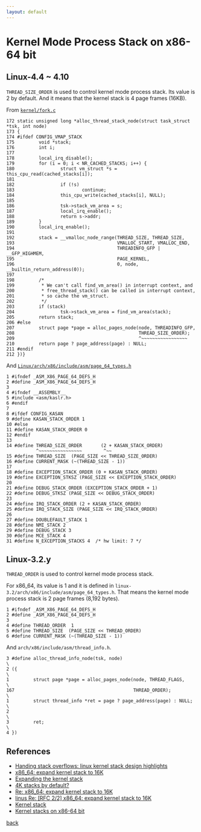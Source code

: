 ```yaml
---
layout: default
---
```


# Kernel Mode Process Stack on x86-64 bit

## Linux-4.4 ~ 4.10

`THREAD_SIZE_ORDER` is used to control kernel mode process stack. Its value
is 2 by default. And it means that the kernel stack is 4 page frames (16KB).

From [`kernel/fork.c`](http://lxr.free-electrons.com/source/kernel/fork.c#L172)

```
172 static unsigned long *alloc_thread_stack_node(struct task_struct *tsk, int node)
173 {
174 #ifdef CONFIG_VMAP_STACK
175         void *stack;
176         int i;
177
178         local_irq_disable();
179         for (i = 0; i < NR_CACHED_STACKS; i++) {
180                 struct vm_struct *s = this_cpu_read(cached_stacks[i]);
181
182                 if (!s)
183                         continue;
184                 this_cpu_write(cached_stacks[i], NULL);
185
186                 tsk->stack_vm_area = s;
187                 local_irq_enable();
188                 return s->addr;
189         }
190         local_irq_enable();
191
192         stack = __vmalloc_node_range(THREAD_SIZE, THREAD_SIZE,
193                                      VMALLOC_START, VMALLOC_END,
194                                      THREADINFO_GFP | __GFP_HIGHMEM,
195                                      PAGE_KERNEL,
196                                      0, node, __builtin_return_address(0));
197
198         /*
199          * We can't call find_vm_area() in interrupt context, and
200          * free_thread_stack() can be called in interrupt context,
201          * so cache the vm_struct.
202          */
203         if (stack)
204                 tsk->stack_vm_area = find_vm_area(stack);
205         return stack;
206 #else
207         struct page *page = alloc_pages_node(node, THREADINFO_GFP,
208                                              THREAD_SIZE_ORDER);
209                                              ^~~~~~~~~~~~~~~~~~
210         return page ? page_address(page) : NULL;
211 #endif
212 })}
```

And [`Linux/arch/x86/include/asm/page_64_types.h`](http://lxr.free-electrons.com/source/arch/x86/include/asm/page_64_types.h#L14)

```
1 #ifndef _ASM_X86_PAGE_64_DEFS_H
2 #define _ASM_X86_PAGE_64_DEFS_H
3
4 #ifndef __ASSEMBLY__
5 #include <asm/kaslr.h>
6 #endif
7
8 #ifdef CONFIG_KASAN
9 #define KASAN_STACK_ORDER 1
10 #else
11 #define KASAN_STACK_ORDER 0
12 #endif
13
14 #define THREAD_SIZE_ORDER       (2 + KASAN_STACK_ORDER)
           ^~~~~~~~~~~~~~~~~        ^~~
15 #define THREAD_SIZE  (PAGE_SIZE << THREAD_SIZE_ORDER)
16 #define CURRENT_MASK (~(THREAD_SIZE - 1))
17
18 #define EXCEPTION_STACK_ORDER (0 + KASAN_STACK_ORDER)
19 #define EXCEPTION_STKSZ (PAGE_SIZE << EXCEPTION_STACK_ORDER)
20
21 #define DEBUG_STACK_ORDER (EXCEPTION_STACK_ORDER + 1)
22 #define DEBUG_STKSZ (PAGE_SIZE << DEBUG_STACK_ORDER)
23
24 #define IRQ_STACK_ORDER (2 + KASAN_STACK_ORDER)
25 #define IRQ_STACK_SIZE (PAGE_SIZE << IRQ_STACK_ORDER)
26
27 #define DOUBLEFAULT_STACK 1
28 #define NMI_STACK 2
29 #define DEBUG_STACK 3
30 #define MCE_STACK 4
31 #define N_EXCEPTION_STACKS 4  /* hw limit: 7 */
```

## Linux-3.2.y

`THREAD_ORDER` is used to control kernel mode process stack.

For x86_64, its value is 1 and it is defined in
`linux-3.2/arch/x86/include/asm/page_64_types.h`. That means the kernel mode
process stack is 2 page frames (8,192 bytes).

```
1 #ifndef _ASM_X86_PAGE_64_DEFS_H
2 #define _ASM_X86_PAGE_64_DEFS_H
3
4 #define THREAD_ORDER	1
5 #define THREAD_SIZE  (PAGE_SIZE << THREAD_ORDER)
6 #define CURRENT_MASK (~(THREAD_SIZE - 1))
```

And `arch/x86/include/asm/thread_info.h`.

```
3 #define alloc_thread_info_node(tsk, node)                               \
2 ({                                                                      \
1         struct page *page = alloc_pages_node(node, THREAD_FLAGS,        \
167                                            THREAD_ORDER);             \
1         struct thread_info *ret = page ? page_address(page) : NULL;     \
2                                                                         \
3         ret;                                                            \
4 })
```

## References

- [Handing stack overflows: linux kernel stack design highlights](http://ru.kernelnewbies.org/node/44)
- [x86_64: expand kernel stack to 16K](https://lwn.net/Articles/600645/)
- [Expanding the kernel stack](https://lwn.net/Articles/600644/)
- [4K stacks by default?](https://lwn.net/Articles/279229/)
- [Re: x86_64: expand kernel stack to 16K](https://lwn.net/Articles/600647/)
- [linus Re: [RFC 2/2] x86_64: expand kernel stack to 16K](https://lwn.net/Articles/600649/)
- [Kernel stack](https://lwn.net/Kernel/Index/#Kernel_stack)
- [Kernel stacks on x86-64 bit](https://www.kernel.org/doc/Documentation/x86/kernel-stacks)


[back](../)

